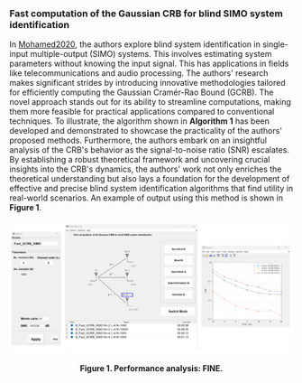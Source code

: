 ### Fast computation of the Gaussian CRB for blind SIMO system identification

In [Mohamed2020], the authors explore blind system identification in single-input multiple-output (SIMO) systems. This involves estimating system parameters without knowing the input signal. This has applications in fields like telecommunications and audio processing. The authors' research makes significant strides by introducing innovative methodologies tailored for efficiently computing the Gaussian Cramér-Rao Bound (GCRB). The novel approach stands out for its ability to streamline computations, making them more feasible for practical applications compared to conventional techniques. To illustrate, the algorithm shown in **Algorithm 1** has been developed and demonstrated to showcase the practicality of the authors' proposed methods. Furthermore, the authors embark on an insightful analysis of the CRB's behavior as the signal-to-noise ratio (SNR) escalates. By establishing a robust theoretical framework and uncovering crucial insights into the CRB's dynamics, the authors' work not only enriches the theoretical understanding but also lays a foundation for the development of effective and precise blind system identification algorithms that find utility in real-world scenarios. An example of output using this method is shown in **Figure 1**.

[](../../../pseudo/CRB_B_Fast_GCRB_SIMO.md ':include :type=code algorithm')

<p style="text-align-last: center">
<img src="./assets/img/Outputs/InSI_B_Fast_CRB.png">
</p>
<p style="text-align-last: center">
<b>
Figure 1. Performance analysis: FINE.
</b>
</p>

[Mohamed2020]: https://ieeexplore.ieee.org/document/9187805/